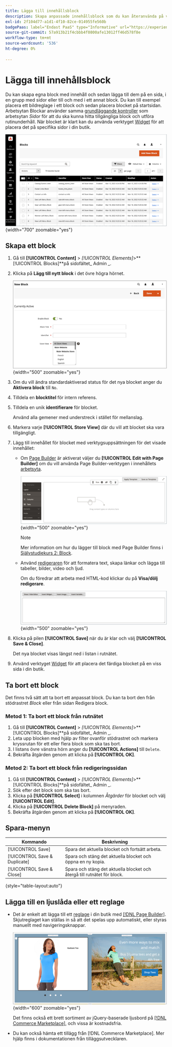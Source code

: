 ```yaml
---
title: Lägga till innehållsblock
description: Skapa anpassade innehållsblock som du kan återanvända på valfri sida eller i ett annat block.
exl-id: 2f104d77-a1d1-4f10-82ce-014955fe560b
badgePaas: label="Endast PaaS" type="Informative" url="https://experienceleague.adobe.com/en/docs/commerce/user-guides/product-solutions" tooltip="Gäller endast Adobe Commerce i molnprojekt (Adobe-hanterad PaaS-infrastruktur) och lokala projekt."
source-git-commit: 57a913b21f4cbbb4f0800afe13012ff46d578f8e
workflow-type: tm+mt
source-wordcount: '536'
ht-degree: 0%

---
```


# Lägga till innehållsblock

Du kan skapa egna block med innehåll och sedan lägga till dem på en sida, i en grupp med sidor eller till och med i ett annat block. Du kan till exempel placera ett bildreglage i ett block och sedan placera blocket på startsidan. Arbetsytan Blockar använder samma [grundläggande kontroller](pages-workspace.md) som arbetsytan _Sidor_ för att du ska kunna hitta tillgängliga block och utföra rutinunderhåll. När blocket är klart kan du använda verktyget [Widget](widget-static-block.md) för att placera det på specifika sidor i din butik.

![På sidan Block visas ett rutnät med befintliga block](./assets/blocks-workspace.png){width="700" zoomable="yes"}

## Skapa ett block

1. Gå till **[!UICONTROL Content]** > _[!UICONTROL Elements]_>**[!UICONTROL Blocks]**på sidofältet_ Admin _.

1. Klicka på **Lägg till nytt block** i det övre högra hörnet.

   ![På sidan Nytt block visas alternativ och en innehållsyta](./assets/block-detail.png){width="500" zoomable="yes"}

1. Om du vill ändra standardaktiverad status för det nya blocket anger du **Aktivera block** till `No`.

1. Tilldela en **blocktitel** för intern referens.

1. Tilldela en unik **identifierare** för blocket.

   Använd alla gemener med understreck i stället för mellanslag.

1. Markera varje **[!UICONTROL Store View]** där du vill att blocket ska vara tillgängligt.

1. Lägg till innehållet för blocket med verktygsuppsättningen för det visade innehållet:

   - Om [Page Builder](../page-builder/introduction.md) är aktiverat väljer du **[!UICONTROL Edit with Page Builder]** om du vill använda Page Builder-verktygen i innehållets [arbetsyta](../page-builder/workspace.md).

     ![Arbetsytan i Page Builder](./assets/pb-workspace-block.png){width="500" zoomable="yes"}

     >[!NOTE]
     >
     >Mer information om hur du lägger till block med Page Builder finns i [Självstudiekurs 2: Block](../page-builder/2-blocks.md).

   - Använd [redigeraren](editor.md) för att formatera text, skapa länkar och lägga till tabeller, bilder, video och ljud.

     Om du föredrar att arbeta med HTML-kod klickar du på **Visa/dölj redigerare**.

     ![Blockredigerare (dold)](./assets/block-editor-hidden.png){width="500" zoomable="yes"}

1. Klicka på pilen **[!UICONTROL Save]** när du är klar och välj **[!UICONTROL Save & Close]**.

   Det nya blocket visas längst ned i listan i rutnätet.

1. Använd verktyget [Widget](widget-static-block.md) för att placera det färdiga blocket på en viss sida i din butik.

## Ta bort ett block

Det finns två sätt att ta bort ett anpassat block. Du kan ta bort den från stödrastret _Block_ eller från sidan Redigera block.

### Metod 1: Ta bort ett block från rutnätet

1. Gå till **[!UICONTROL Content]** > _[!UICONTROL Elements]_>**[!UICONTROL Blocks]**på sidofältet_ Admin _.
1. Leta upp blocken med hjälp av filter ovanför stödrastret och markera kryssrutan för ett eller flera block som ska tas bort.
1. I listans övre vänstra hörn anger du **[!UICONTROL Actions]** till `Delete`.
1. Bekräfta åtgärden genom att klicka på **[!UICONTROL OK]**.

### Metod 2: Ta bort ett block från redigeringssidan

1. Gå till **[!UICONTROL Content]** > _[!UICONTROL Elements]_>**[!UICONTROL Blocks]**på sidofältet_ Admin _.
1. Sök efter det block som ska tas bort.
1. Klicka på **[!UICONTROL Select]** i kolumnen _Åtgärder_ för blocket och välj **[!UICONTROL Edit]**.
1. Klicka på **[!UICONTROL Delete Block]** på menyraden.
1. Bekräfta åtgärden genom att klicka på **[!UICONTROL OK]**.

## Spara-menyn

| Kommando | Beskrivning |
|----------|----------- |
| [!UICONTROL Save] | Spara det aktuella blocket och fortsätt arbeta. |
| [!UICONTROL Save & Duplicate] | Spara och stäng det aktuella blocket och öppna en ny kopia. |
| [!UICONTROL Save & Close] | Spara och stäng det aktuella blocket och återgå till rutnätet för block. |

{style="table-layout:auto"}

## Lägga till en ljuslåda eller ett reglage

- Det är enkelt att lägga till ett [reglage](../page-builder/slider.md) i din butik med [[!DNL Page Builder]](../page-builder/introduction.md). Skjutreglaget kan ställas in så att det spelas upp automatiskt, eller styras manuellt med navigeringsknappar.

  ![Page Builder-reglage](./assets/pb-tutorial3-slider-tee-shirt-promo.png){width="600" zoomable="yes"}

  Det finns också ett brett sortiment av jQuery-baserade ljusbord på [[!DNL Commerce Marketplace]][1], och vissa är kostnadsfria.

- Du kan också hämta ett tillägg från [!DNL Commerce Marketplace]. Mer hjälp finns i dokumentationen från tilläggsutvecklaren.

[1]: https://marketplace.magento.com/extensions.html?q=lightbox
